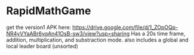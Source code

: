 # RapidMathGame

get the version1 APK here: 
https://drive.google.com/file/d/1_ZOpOQp-NR4yVYaABr6yqAn41OsB-sw3/view?usp=sharing
Has a 20s time frame, addition, multiplication, and substraction mode.
also includes a global and local leader board (unsorted)
